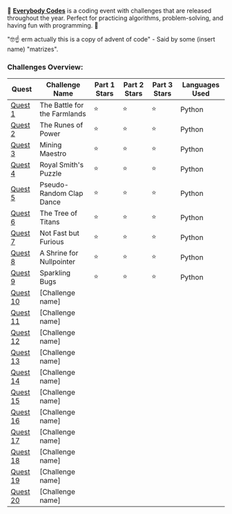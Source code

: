 🐤 [**Everybody Codes**](https://everybody.codes/) is a coding event with challenges that are released throughout the year. Perfect for practicing algorithms, problem-solving, and having fun with programming. 🐤

"🤓☝️ erm actually this is a copy of advent of code" - Said by some (insert name) "matrizes".

### Challenges Overview:

| Quest   | Challenge Name          | Part 1 Stars | Part 2 Stars | Part 3 Stars | Languages Used        |
|-------|-------------------------|--------------|--------------|--------------|-----------------------|
| [Quest 1](https://everybody.codes/event/2024/quests/1) | The Battle for the Farmlands | ⭐️ | ⭐️ | ⭐️ | Python |
| [Quest 2](https://everybody.codes/event/2024/quests/2) | The Runes of Power   | ⭐️ | ⭐️ | ⭐️ | Python |
| [Quest 3](https://everybody.codes/event/2024/quests/3) | Mining Maestro      | ⭐️ | ⭐️ | ⭐️ | Python |
| [Quest 4](https://everybody.codes/event/2024/quests/4) | Royal Smith's Puzzle      | ⭐️ | ⭐️ | ⭐️ | Python |
| [Quest 5](https://everybody.codes/event/2024/quests/5) | Pseudo-Random Clap Dance      | ⭐️ | ⭐️ | ⭐️ | Python |
| [Quest 6](https://everybody.codes/event/2024/quests/6) | The Tree of Titans      | ⭐️ | ⭐️ | ⭐️ | Python |
| [Quest 7](https://everybody.codes/event/2024/quests/7) | Not Fast but Furious      | ⭐️ | ⭐️ | ⭐️ | Python |
| [Quest 8](https://everybody.codes/event/2024/quests/8) | A Shrine for Nullpointer      | ⭐️ | ⭐️ | ⭐️ | Python |
| [Quest 9](https://everybody.codes/event/2024/quests/9) | Sparkling Bugs      | ⭐️ | ⭐️ | ⭐️ | Python |
| [Quest 10](https://everybody.codes/event/2024/quests/10) | [Challenge name]      | | | | |
| [Quest 11](https://everybody.codes/event/2024/quests/11) | [Challenge name]      | | | | |
| [Quest 12](https://everybody.codes/event/2024/quests/12) | [Challenge name]      | | | | |
| [Quest 13](https://everybody.codes/event/2024/quests/13) | [Challenge name]      | | | | |
| [Quest 14](https://everybody.codes/event/2024/quests/14) | [Challenge name]      | | | | |
| [Quest 15](https://everybody.codes/event/2024/quests/15) | [Challenge name]      | | | | |
| [Quest 16](https://everybody.codes/event/2024/quests/16) | [Challenge name]      | | | | |
| [Quest 17](https://everybody.codes/event/2024/quests/17) | [Challenge name]      | | | | |
| [Quest 18](https://everybody.codes/event/2024/quests/18) | [Challenge name]      | | | | |
| [Quest 19](https://everybody.codes/event/2024/quests/19) | [Challenge name]      | | | | |
| [Quest 20](https://everybody.codes/event/2024/quests/20) | [Challenge name]      | | | | |